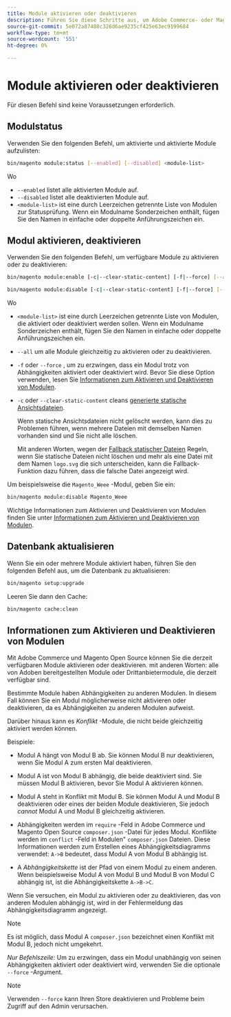 ```yaml
---
title: Module aktivieren oder deaktivieren
description: Führen Sie diese Schritte aus, um Adobe Commerce- oder Magento Open Source-Module zu verwalten.
source-git-commit: 5e072a87480c326d6ae9235cf425e63ec9199684
workflow-type: tm+mt
source-wordcount: '551'
ht-degree: 0%

---
```



# Module aktivieren oder deaktivieren

Für diesen Befehl sind keine Voraussetzungen erforderlich.

## Modulstatus

Verwenden Sie den folgenden Befehl, um aktivierte und aktivierte Module aufzulisten:

```bash
bin/magento module:status [--enabled] [--disabled] <module-list>
```

Wo

* `--enabled` listet alle aktivierten Module auf.
* `--disabled` listet alle deaktivierten Module auf.
* `<module-list>` ist eine durch Leerzeichen getrennte Liste von Modulen zur Statusprüfung. Wenn ein Modulname Sonderzeichen enthält, fügen Sie den Namen in einfache oder doppelte Anführungszeichen ein.

## Modul aktivieren, deaktivieren

Verwenden Sie den folgenden Befehl, um verfügbare Module zu aktivieren oder zu deaktivieren:

```bash
bin/magento module:enable [-c|--clear-static-content] [-f|--force] [--all] <module-list>
```

```bash
bin/magento module:disable [-c|--clear-static-content] [-f|--force] [--all] <module-list>
```

Wo

* `<module-list>` ist eine durch Leerzeichen getrennte Liste von Modulen, die aktiviert oder deaktiviert werden sollen. Wenn ein Modulname Sonderzeichen enthält, fügen Sie den Namen in einfache oder doppelte Anführungszeichen ein.
* `--all` um alle Module gleichzeitig zu aktivieren oder zu deaktivieren.
* `-f` oder `--force` , um zu erzwingen, dass ein Modul trotz von Abhängigkeiten aktiviert oder deaktiviert wird. Bevor Sie diese Option verwenden, lesen Sie [Informationen zum Aktivieren und Deaktivieren von Modulen](#about-enabling-and-disabling-modules).
* `-c` oder `--clear-static-content` cleans [generierte statische Ansichtsdateien](../../configuration/cli/static-view-file-deployment.md).

   Wenn statische Ansichtsdateien nicht gelöscht werden, kann dies zu Problemen führen, wenn mehrere Dateien mit demselben Namen vorhanden sind und Sie nicht alle löschen.

   Mit anderen Worten, wegen der [Fallback statischer Dateien](../../configuration/cli/static-view-file-deployment.md) Regeln, wenn Sie statische Dateien nicht löschen und mehr als eine Datei mit dem Namen `logo.svg` die sich unterscheiden, kann die Fallback-Funktion dazu führen, dass die falsche Datei angezeigt wird.

Um beispielsweise die `Magento_Weee` -Modul, geben Sie ein:

```bash
bin/magento module:disable Magento_Weee
```

Wichtige Informationen zum Aktivieren und Deaktivieren von Modulen finden Sie unter [Informationen zum Aktivieren und Deaktivieren von Modulen](#about-enabling-and-disabling-modules).

## Datenbank aktualisieren

Wenn Sie ein oder mehrere Module aktiviert haben, führen Sie den folgenden Befehl aus, um die Datenbank zu aktualisieren:

```bash
bin/magento setup:upgrade
```

Leeren Sie dann den Cache:

```bash
bin/magento cache:clean
```

## Informationen zum Aktivieren und Deaktivieren von Modulen

Mit Adobe Commerce und Magento Open Source können Sie die derzeit verfügbaren Module aktivieren oder deaktivieren. mit anderen Worten: alle von Adoben bereitgestellten Module oder Drittanbietermodule, die derzeit verfügbar sind.

Bestimmte Module haben Abhängigkeiten zu anderen Modulen. In diesem Fall können Sie ein Modul möglicherweise nicht aktivieren oder deaktivieren, da es Abhängigkeiten zu anderen Modulen aufweist.

Darüber hinaus kann es *Konflikt* -Module, die nicht beide gleichzeitig aktiviert werden können.

Beispiele:

* Modul A hängt von Modul B ab. Sie können Modul B nur deaktivieren, wenn Sie Modul A zum ersten Mal deaktivieren.

* Modul A ist von Modul B abhängig, die beide deaktiviert sind. Sie müssen Modul B aktivieren, bevor Sie Modul A aktivieren können.

* Modul A steht in Konflikt mit Modul B. Sie können Modul A und Modul B deaktivieren oder eines der beiden Module deaktivieren, Sie jedoch *cannot* Modul A und Modul B gleichzeitig aktivieren.

* Abhängigkeiten werden im `require` -Feld in Adobe Commerce und Magento Open Source `composer.json` -Datei für jedes Modul. Konflikte werden im `conflict` -Feld in Modulen&quot; `composer.json` Dateien. Diese Informationen werden zum Erstellen eines Abhängigkeitsdiagramms verwendet: `A->B` bedeutet, dass Modul A von Modul B abhängig ist.

* A *Abhängigkeitskette* ist der Pfad von einem Modul zu einem anderen. Wenn beispielsweise Modul A von Modul B und Modul B von Modul C abhängig ist, ist die Abhängigkeitskette `A->B->C`.

Wenn Sie versuchen, ein Modul zu aktivieren oder zu deaktivieren, das von anderen Modulen abhängig ist, wird in der Fehlermeldung das Abhängigkeitsdiagramm angezeigt.

>[!NOTE]
>
>Es ist möglich, dass Modul A `composer.json` bezeichnet einen Konflikt mit Modul B, jedoch nicht umgekehrt.

*Nur Befehlszeile:* Um zu erzwingen, dass ein Modul unabhängig von seinen Abhängigkeiten aktiviert oder deaktiviert wird, verwenden Sie die optionale `--force` -Argument.

>[!NOTE]
>
>Verwenden `--force` kann Ihren Store deaktivieren und Probleme beim Zugriff auf den Admin verursachen.
